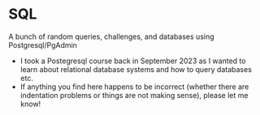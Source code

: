 # SQL
A bunch of random queries, challenges, and databases using Postgresql/PgAdmin
- I took a Postegresql course back in September 2023 as I wanted to learn about relational database systems and how to query databases etc.
- If anything you find here happens to be incorrect (whether there are indentation problems or things are not making sense), please let me know!
